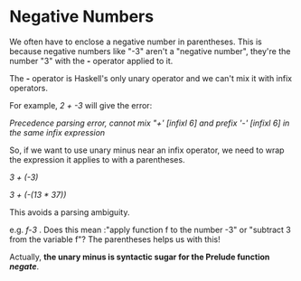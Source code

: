 # Negative Numbers

We often have to enclose a negative number in parentheses. This is because negative numbers like "-3" aren't a "negative number", they're the number "3" with the **-** operator applied to it.

The **-** operator is Haskell's only unary operator and we can't mix it with infix operators.

For example,
_2 + -3_
will give the error:

_Precedence parsing error, cannot mix "+' [infixl 6] and prefix '-' [infixl 6] in the same infix expression_

So, if we want to use unary minus near an infix operator, we need to wrap the expression it applies to with a parentheses.

_3 + (-3)_

_3 + (-(13 * 37))_

This avoids a parsing ambiguity.

e.g. _f-3_ . Does this mean :"apply function f to the number -3" or "subtract 3 from the variable f"? The parentheses helps us with this!

Actually, **the unary minus is syntactic sugar for the Prelude function _negate_**.

